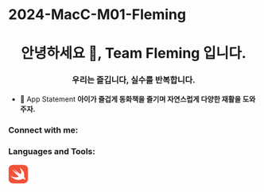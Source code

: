 # 2024-MacC-M01-Fleming

<h1 align="center">안녕하세요 👋, Team Fleming 입니다.</h1>
<h3 align="center">우리는 즐깁니다, 실수를 반복합니다.</h3>

- 🔭 App Statement **아이가 즐겁게 동화책을 즐기며 자연스럽게 다양한 재활을 도와주자.**

<h3 align="left">Connect with me:</h3>
<p align="left">
</p>

<h3 align="left">Languages and Tools:</h3>
<p align="left"> <a href="https://developer.apple.com/swift/" target="_blank" rel="noreferrer"> <img src="https://raw.githubusercontent.com/devicons/devicon/master/icons/swift/swift-original.svg" alt="swift" width="40" height="40"/> </a> </p>
